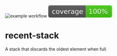 ![example workflow](https://github.com/monosodiumg/recent-stack/actions/workflows/test.yml/badge.svg)
![coverage](https://raw.githubusercontent.com/monosodiumg/recent-stack/badges/.badges/init/coverage.svg)
# recent-stack

A stack that discards the oldest element when full. 


